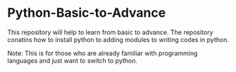 # Python-Basic-to-Advance
This repository will help to learn from basic to advance.
The repository conatins how to install python to adding modules to writing codes in python.

Note: This is for those who are already familiar with programming languages and just want to switch to python.
